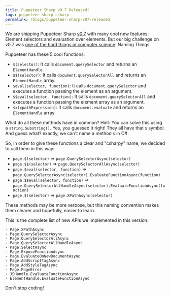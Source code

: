 ```yaml
---
title: Puppeteer Sharp v0.7 Released!
tags: puppeteer-sharp csharp
permalink: /blogs/puppeteer-sharp-v07-released
---
```


We are shipping Puppeteer Sharp [v0.7](https://github.com/hardkoded/puppeteer-sharp/projects/12) with many cool new features: Element selectors and evaluation over elements. But our big challenge on v0.7 was [one of the hard things in computer science](https://twitter.com/codinghorror/status/506010907021828096?lang=en): Naming Things.

Puppeteer has these 5 cool functions:

 * `$(selector)`: It calls `document.querySelector` and returns an `ElementHandle`.
 * `$$(selector)`: It calls `document.querySelectorAll` and returns an `ElementHandle` array.
 * `$eval(selector, function)`: It calls `document.querySelector` and executes a function passing the element as an argument.
 * `$$eval(selector, function)`: It calls `document.querySelectorAll` and executes a function passing the element array as an argument.
 * `$x(xpathExpression)`: It calls `document.evaluate` and returns an `ElementHandle` array.

What do all these methods have in common? Hint: You can solve this using a `string.Substring()`.
Yes, you guessed it right! They all have that `$` symbol. And guess what? exactly, we can't name a method `$` in C#.

So, in order to give these functions a clear and "csharpy" name, we decided to call them in this way:

 * `page.$(selector)` => `page.QuerySelectorAsync(selector)`
 * `page.$$(selector)` => `page.QuerySelectorAllAsync(selector)`
 * `page.$eval(selector, function)` => `page.QuerySelectorAsync(selector).EvaluateFunctionAsync(function)`
 * `page.$$eval(selector, function)` => `page.QuerySelectorAllHandleAsync(selector).EvaluateFunctionAsync(function)`
 * `page.$(selector)` => `page.XPathAsync(selector)`

These methods may be more verbose, but this naming convention makes them clearer and hopefully, easier to learn.

This is the complete list of new APIs we implemented in this version: 

    - Page.XPathAsync
    - Page.QuerySelectorAsync
    - Page.QuerySelectorAllAsync
    - Page.QuerySelectorAllHandleAsync
    - Page.SelectAsync
    - Page.ExposeFunctionAsync
    - Page.EvaluateOnNewDocumentAsync
    - Page.AddScriptTagAsync
    - Page.AddStyleTagAsync
    - Page.PageError
    - JSHandle.EvaluateFunctionAsync
    - ElementHandle.EvaluateFunctionAsync

Don't stop coding!